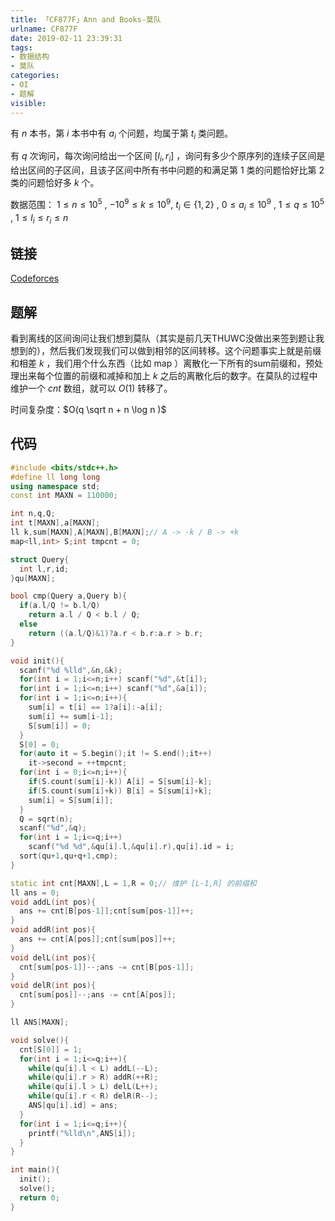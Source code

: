 ```yaml
---
title: 「CF877F」Ann and Books-莫队
urlname: CF877F
date: 2019-02-11 23:39:31
tags:
- 数据结构
- 莫队
categories:
- OI
- 题解
visible:
---
```


有 $n$ 本书，第 $i$ 本书中有 $a_i$ 个问题，均属于第 $t_i$ 类问题。

有 $q$ 次询问，每次询问给出一个区间 $[l_i,r_i]$ ，询问有多少个原序列的连续子区间是给出区间的子区间，且该子区间中所有书中问题的和满足第 $1$ 类的问题恰好比第 $2$ 类的问题恰好多 $k$ 个。

<!-- more -->

数据范围： $1 \le n \le 10^5$ , $-10^9 \le k \le 10^9$,  $t_i \in \{1,2\}$ , $0 \le a_i \le 10^9$ , $1 \le q \le 10^5$ , $1 \le l_i \le r_i \le n$

## 链接

[Codeforces](https://codeforces.com/problemset/problem/877/F)

## 题解

看到离线的区间询问让我们想到莫队（其实是前几天THUWC没做出来签到题让我想到的），然后我们发现我们可以做到相邻的区间转移。这个问题事实上就是前缀和相差 $k$ ，我们用个什么东西（比如 map ）离散化一下所有的sum前缀和，预处理出来每个位置的前缀和减掉和加上 $k$ 之后的离散化后的数字。在莫队的过程中维护一个 $cnt$ 数组，就可以 $O(1)$ 转移了。

时间复杂度：$O(q \sqrt n + n \log n )$

## 代码


```cpp
#include <bits/stdc++.h>
#define ll long long
using namespace std;
const int MAXN = 110000;

int n,q,Q;
int t[MAXN],a[MAXN];
ll k,sum[MAXN],A[MAXN],B[MAXN];// A -> -k / B -> +k
map<ll,int> S;int tmpcnt = 0;

struct Query{
  int l,r,id;
}qu[MAXN];

bool cmp(Query a,Query b){
  if(a.l/Q != b.l/Q)
    return a.l / Q < b.l / Q;
  else
    return ((a.l/Q)&1)?a.r < b.r:a.r > b.r;
}

void init(){
  scanf("%d %lld",&n,&k);
  for(int i = 1;i<=n;i++) scanf("%d",&t[i]);
  for(int i = 1;i<=n;i++) scanf("%d",&a[i]);
  for(int i = 1;i<=n;i++){
    sum[i] = t[i] == 1?a[i]:-a[i];
    sum[i] += sum[i-1];
    S[sum[i]] = 0;
  }
  S[0] = 0;
  for(auto it = S.begin();it != S.end();it++)
    it->second = ++tmpcnt;
  for(int i = 0;i<=n;i++){
    if(S.count(sum[i]-k)) A[i] = S[sum[i]-k];
    if(S.count(sum[i]+k)) B[i] = S[sum[i]+k];
    sum[i] = S[sum[i]];
  }
  Q = sqrt(n);
  scanf("%d",&q);
  for(int i = 1;i<=q;i++)
    scanf("%d %d",&qu[i].l,&qu[i].r),qu[i].id = i;
  sort(qu+1,qu+q+1,cmp);
}

static int cnt[MAXN],L = 1,R = 0;// 维护 [L-1,R] 的前缀和
ll ans = 0;
void addL(int pos){
  ans += cnt[B[pos-1]];cnt[sum[pos-1]]++;
}
void addR(int pos){
  ans += cnt[A[pos]];cnt[sum[pos]]++;
}
void delL(int pos){
  cnt[sum[pos-1]]--;ans -= cnt[B[pos-1]];
}
void delR(int pos){
  cnt[sum[pos]]--;ans -= cnt[A[pos]];
}

ll ANS[MAXN];

void solve(){
  cnt[S[0]] = 1;
  for(int i = 1;i<=q;i++){
    while(qu[i].l < L) addL(--L);
    while(qu[i].r > R) addR(++R);
    while(qu[i].l > L) delL(L++);
    while(qu[i].r < R) delR(R--);
    ANS[qu[i].id] = ans;
  }
  for(int i = 1;i<=q;i++){
    printf("%lld\n",ANS[i]);
  }
}

int main(){
  init();
  solve();
  return 0;
}
```



